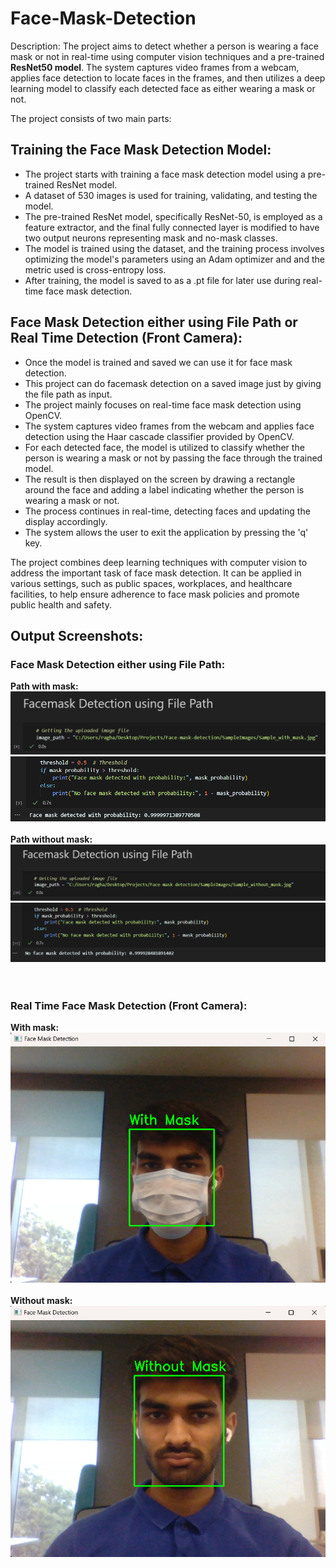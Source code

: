 # Face-Mask-Detection

Description:
The project aims to detect whether a person is wearing a face mask or not in real-time using computer vision techniques and a pre-trained **ResNet50 model**. The system captures video frames from a webcam, applies face detection to locate faces in the frames, and then utilizes a deep learning model to classify each detected face as either wearing a mask or not.

The project consists of two main parts:

## Training the Face Mask Detection Model:
   - The project starts with training a face mask detection model using a pre-trained ResNet model.
   - A dataset of 530 images is used for training, validating, and testing the model.
   - The pre-trained ResNet model, specifically ResNet-50, is employed as a feature extractor, and the final fully connected layer is modified to have two output neurons representing mask and no-mask classes.
   - The model is trained using the dataset, and the training process involves optimizing the model's parameters using an Adam optimizer and and the metric used is cross-entropy loss.
   - After training, the model is saved to as a .pt file for later use during real-time face mask detection.

## Face Mask Detection either using File Path or Real Time Detection (Front Camera):
   - Once the model is trained and saved we can use it for face mask detection.
   - This project can do facemask detection on a saved image just by giving the file path as input.
   - The project mainly focuses on real-time face mask detection using OpenCV.
   - The system captures video frames from the webcam and applies face detection using the Haar cascade classifier provided by OpenCV.
   - For each detected face, the model is utilized to classify whether the person is wearing a mask or not by passing the face through the trained model.
   - The result is then displayed on the screen by drawing a rectangle around the face and adding a label indicating whether the person is wearing a mask or not.
   - The process continues in real-time, detecting faces and updating the display accordingly.
   - The system allows the user to exit the application by pressing the 'q' key.

The project combines deep learning techniques with computer vision to address the important task of face mask detection. It can be applied in various settings, such as public spaces, workplaces, and healthcare facilities, to help ensure adherence to face mask policies and promote public health and safety.

## Output Screenshots:
### Face Mask Detection either using File Path:
**Path with mask:** <br>
![alt text](https://github.com/raghavan93513/Face-Mask-Detection/blob/main/SampleImages/path1.png)
<br>
![alt text](https://github.com/raghavan93513/Face-Mask-Detection/blob/main/SampleImages/path2.png)
<br> <br>
**Path without mask:** <br>
![alt text](https://github.com/raghavan93513/Face-Mask-Detection/blob/main/SampleImages/path3.png)
<br>
![alt text](https://github.com/raghavan93513/Face-Mask-Detection/blob/main/SampleImages/path4.png)
<br> <br> <br>
### Real Time Face Mask Detection (Front Camera):
**With mask:** <br>
![alt text](https://github.com/raghavan93513/Face-Mask-Detection/blob/main/SampleImages/Screenshot2.png)
<br> <br>
**Without mask:** <br>
![alt text](https://github.com/raghavan93513/Face-Mask-Detection/blob/main/SampleImages/Screenshot1.png)
